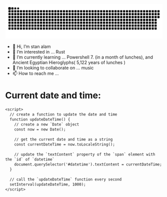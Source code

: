 <img src="/contributions.svg" style="max-width: 100%;">

- 👋 Hi, I’m stan alam
- 👀 I’m interested in ... Rust
- 🌱 I’m currently learning ... Powershell 7. (in a month of lunches), and Ancient Egyptian Hieroglyphs( 5,122 years of lunches )
- 💞️ I’m looking to collaborate on ... music
- 📫 How to reach me ...

<!DOCTYPE html>
<html>
  <head>
    <meta charset="UTF-8">
    <title>Display current date and time</title>
  </head>
  <body>
    <h1>Current date and time:</h1>
    <span id="datetime"></span>

    <script>
      // create a function to update the date and time
      function updateDateTime() {
        // create a new `Date` object
        const now = new Date();

        // get the current date and time as a string
        const currentDateTime = now.toLocaleString();

        // update the `textContent` property of the `span` element with the `id` of `datetime`
        document.querySelector('#datetime').textContent = currentDateTime;
      }

      // call the `updateDateTime` function every second
      setInterval(updateDateTime, 1000);
    </script>
  </body>
</html>

<!---
stan-alam/stan-alam is a ✨ special ✨ repository because its `README.md` (this file) appears on your GitHub profile.
You can click the Preview link to take a look at your changes.
--->
